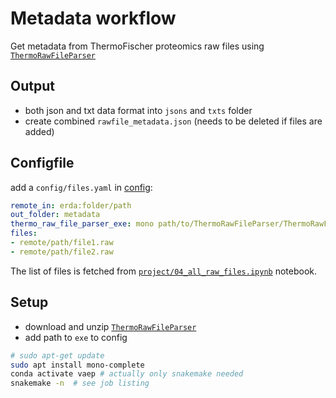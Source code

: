 # Metadata workflow

Get metadata from ThermoFischer proteomics raw files using
[`ThermoRawFileParser`](https://github.com/compomics/ThermoRawFileParser)

## Output

- both json and txt data format into `jsons` and `txts` folder
- create combined `rawfile_metadata.json` (needs to be deleted if files are added)

## Configfile

add a `config/files.yaml` in [config](config):

```yaml
remote_in: erda:folder/path
out_folder: metadata
thermo_raw_file_parser_exe: mono path/to/ThermoRawFileParser/ThermoRawFileParser.exe
files:
- remote/path/file1.raw
- remote/path/file2.raw
```

The list of files is fetched from [`project/04_all_raw_files.ipynb`](../../project/04_all_raw_files.ipynb) notebook.

## Setup

- download and unzip [`ThermoRawFileParser`](https://github.com/compomics/ThermoRawFileParser)
- add path to `exe` to config

```bash
# sudo apt-get update
sudo apt install mono-complete
conda activate vaep # actually only snakemake needed
snakemake -n  # see job listing
```
